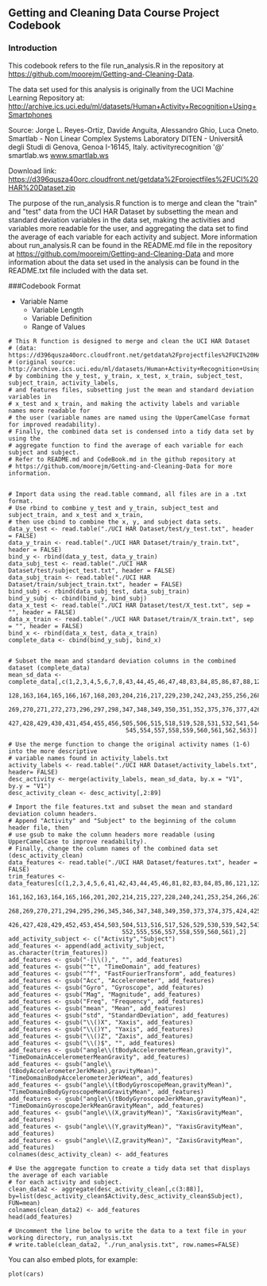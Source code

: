 ## Getting and Cleaning Data Course Project Codebook

### Introduction
This codebook refers to the file run_analysis.R in the repository at 
https://github.com/moorejm/Getting-and-Cleaning-Data.

The data set used for this analysis is originally from the UCI Machine Learning Repository
at: http://archive.ics.uci.edu/ml/datasets/Human+Activity+Recognition+Using+Smartphones

Source:
Jorge L. Reyes-Ortiz, Davide Anguita, Alessandro Ghio, Luca Oneto.
Smartlab - Non Linear Complex Systems Laboratory
DITEN - UniversitÃ  degli Studi di Genova, Genoa I-16145, Italy.
activityrecognition '@' smartlab.ws
www.smartlab.ws 

Download link: https://d396qusza40orc.cloudfront.net/getdata%2Fprojectfiles%2FUCI%20HAR%20Dataset.zip

The purpose of the run_analysis.R function is to merge and clean the "train" and "test" data from the 
UCI HAR Dataset by subsetting the mean and standard deviation variables in the data set, making the 
activities and variables more readable for the user, and aggregating the data set to find the average of 
each variable for each activity and subject. More information about run_analysis.R can be found in the 
README.md file in the repository at https://github.com/moorejm/Getting-and-Cleaning-Data and more information
about the data set used in the analysis can be found in the README.txt file included with the data set.

###Codebook Format
* Variable Name
  - Variable Length
  - Variable Definition
  - Range of Values


```{r, echo=FALSE, message=FALSE}
# This R function is designed to merge and clean the UCI HAR Dataset
# (data: https://d396qusza40orc.cloudfront.net/getdata%2Fprojectfiles%2FUCI%20HAR%20Dataset.zip)
# (original source: http://archive.ics.uci.edu/ml/datasets/Human+Activity+Recognition+Using+Smartphones)
# by combining the y_test, y_train, x_test, x_train, subject_test, subject_train, activity_labels, 
# and features files, subsetting just the mean and standard deviation variables in
# x_test and x_train, and making the activity labels and variable names more readable for
# the user (variable names are named using the UpperCamelCase format for improved readability). 
# Finally, the combined data set is condensed into a tidy data set by using the
# aggregate function to find the average of each variable for each subject and subject.
# Refer to README.md and CodeBook.md in the github repository at
# https://github.com/moorejm/Getting-and-Cleaning-Data for more information.


# Import data using the read.table command, all files are in a .txt format.
# Use rbind to combine y_test and y_train, subject_test and subject_train, and x_test and x_train,
# then use cbind to combine the x, y, and subject data sets.
data_y_test <- read.table("./UCI HAR Dataset/test/y_test.txt", header = FALSE)
data_y_train <- read.table("./UCI HAR Dataset/train/y_train.txt", header = FALSE)
bind_y <- rbind(data_y_test, data_y_train)
data_subj_test <- read.table("./UCI HAR Dataset/test/subject_test.txt", header = FALSE)
data_subj_train <- read.table("./UCI HAR Dataset/train/subject_train.txt", header = FALSE)
bind_subj <- rbind(data_subj_test, data_subj_train)
bind_y_subj <- cbind(bind_y, bind_subj)
data_x_test <- read.table("./UCI HAR Dataset/test/X_test.txt", sep = "", header = FALSE)
data_x_train <- read.table("./UCI HAR Dataset/train/X_train.txt", sep = "", header = FALSE)
bind_x <- rbind(data_x_test, data_x_train)
complete_data <- cbind(bind_y_subj, bind_x)


# Subset the mean and standard deviation columns in the combined dataset (complete_data)
mean_sd_data <- complete_data[,c(1,2,3,4,5,6,7,8,43,44,45,46,47,48,83,84,85,86,87,88,123,124,125,126,127,
                                 128,163,164,165,166,167,168,203,204,216,217,229,230,242,243,255,256,268,
                                 269,270,271,272,273,296,297,298,347,348,349,350,351,352,375,376,377,426,
                                 427,428,429,430,431,454,455,456,505,506,515,518,519,528,531,532,541,544,
                                 545,554,557,558,559,560,561,562,563)]

# Use the merge function to change the original activity names (1-6) into the more descriptive
# variable names found in activity_labels.txt
activity_labels <- read.table("./UCI HAR Dataset/activity_labels.txt", header= FALSE)
desc_activity <- merge(activity_labels, mean_sd_data, by.x = "V1", by.y = "V1")
desc_activity_clean <- desc_activity[,2:89]

# Import the file features.txt and subset the mean and standard deviation column headers.
# Append "Activity" and "Subject" to the beginning of the column header file, then
# use gsub to make the column headers more readable (using UpperCamelCase to improve readability).
# Finally, change the column names of the combined data set (desc_activity_clean)
data_features <- read.table("./UCI HAR Dataset/features.txt", header = FALSE)
trim_features <- data_features[c(1,2,3,4,5,6,41,42,43,44,45,46,81,82,83,84,85,86,121,122,123,124,125,126,
                                161,162,163,164,165,166,201,202,214,215,227,228,240,241,253,254,266,267,
                                268,269,270,271,294,295,296,345,346,347,348,349,350,373,374,375,424,425,
                                426,427,428,429,452,453,454,503,504,513,516,517,526,529,530,539,542,543,
                                552,555,556,557,558,559,560,561),2]
add_activity_subject <- c("Activity","Subject")
add_features <- append(add_activity_subject, as.character(trim_features))
add_features <- gsub("-|\\(),", "", add_features)
add_features <- gsub("^t", "TimeDomain", add_features)
add_features <- gsub("^f", "FastFourierTransform", add_features)
add_features <- gsub("Acc", "Accelerometer", add_features)
add_features <- gsub("Gyro", "Gyroscope", add_features)
add_features <- gsub("Mag", "Magnitude", add_features)
add_features <- gsub("Freq", "Frequency", add_features)
add_features <- gsub("mean", "Mean", add_features)
add_features <- gsub("std", "StandardDeviation", add_features)
add_features <- gsub("\\()X", "Xaxis", add_features)
add_features <- gsub("\\()Y", "Yaxis", add_features)
add_features <- gsub("\\()Z", "Zaxis", add_features)
add_features <- gsub("\\()$", "", add_features)
add_features <- gsub("angle\\(tBodyAccelerometerMean,gravity)", "TimeDomainAccelerometerMeanGravity", add_features)
add_features <- gsub("angle\\(tBodyAccelerometerJerkMean),gravityMean)", "TimeDomainBodyAccelerometerJerkMean", add_features)
add_features <- gsub("angle\\(tBodyGyroscopeMean,gravityMean)", "TimeDomainBodyGyroscopeMeanGravityMean", add_features)
add_features <- gsub("angle\\(tBodyGyroscopeJerkMean,gravityMean)", "TimeDomainGyroscopeJerkMeanGravityMean", add_features)
add_features <- gsub("angle\\(X,gravityMean)", "XaxisGravityMean", add_features)
add_features <- gsub("angle\\(Y,gravityMean)", "YaxisGravityMean", add_features)
add_features <- gsub("angle\\(Z,gravityMean)", "ZaxisGravityMean", add_features)
colnames(desc_activity_clean) <- add_features

# Use the aggregate function to create a tidy data set that displays the average of each variable
# for each activity and subject.
clean_data2 <- aggregate(desc_activity_clean[,c(3:88)], by=list(desc_activity_clean$Activity,desc_activity_clean$Subject), FUN=mean)
colnames(clean_data2) <- add_features
head(add_features)

# Uncomment the line below to write the data to a text file in your working directory, run_analysis.txt
# write.table(clean_data2, "./run_analysis.txt", row.names=FALSE)
```

You can also embed plots, for example:

```{r fig.width=7, fig.height=6}
plot(cars)
```

